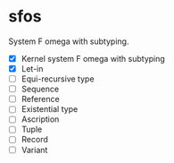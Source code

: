 # sfos

System F omega with subtyping.

* [x] Kernel system F omega with subtyping
* [x] Let-in
* [ ] Equi-recursive type
* [ ] Sequence
* [ ] Reference
* [ ] Existential type
* [ ] Ascription
* [ ] Tuple
* [ ] Record
* [ ] Variant